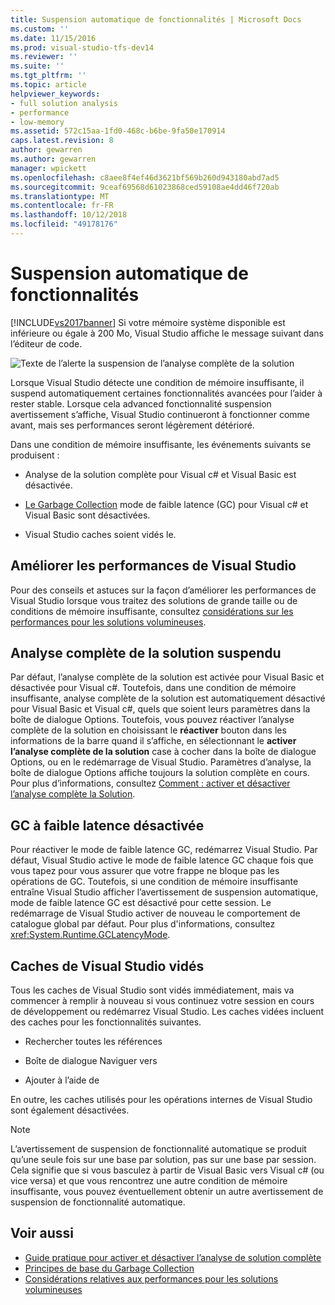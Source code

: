 ```yaml
---
title: Suspension automatique de fonctionnalités | Microsoft Docs
ms.custom: ''
ms.date: 11/15/2016
ms.prod: visual-studio-tfs-dev14
ms.reviewer: ''
ms.suite: ''
ms.tgt_pltfrm: ''
ms.topic: article
helpviewer_keywords:
- full solution analysis
- performance
- low-memory
ms.assetid: 572c15aa-1fd0-468c-b6be-9fa50e170914
caps.latest.revision: 8
author: gewarren
ms.author: gewarren
manager: wpickett
ms.openlocfilehash: c8aee8f4ef46d3621bf569b260d943180abd7ad5
ms.sourcegitcommit: 9ceaf69568d61023868ced59108ae4dd46f720ab
ms.translationtype: MT
ms.contentlocale: fr-FR
ms.lasthandoff: 10/12/2018
ms.locfileid: "49178176"
---
```

# <a name="automatic-feature-suspension"></a>Suspension automatique de fonctionnalités
[!INCLUDE[vs2017banner](../includes/vs2017banner.md)]
Si votre mémoire système disponible est inférieure ou égale à 200 Mo, Visual Studio affiche le message suivant dans l’éditeur de code.

 ![Texte de l’alerte la suspension de l’analyse complète de la solution](../code-quality/media/fsa-alert.png "FSA_Alert")

 Lorsque Visual Studio détecte une condition de mémoire insuffisante, il suspend automatiquement certaines fonctionnalités avancées pour l’aider à rester stable. Lorsque cela advanced fonctionnalité suspension avertissement s’affiche, Visual Studio continueront à fonctionner comme avant, mais ses performances seront légèrement détérioré.

 Dans une condition de mémoire insuffisante, les événements suivants se produisent :

-   Analyse de la solution complète pour Visual c# et Visual Basic est désactivée.

-   [Le Garbage Collection](http://msdn.microsoft.com/library/22b6cb97-0c80-4eeb-a2cf-5ed7655e37f9) mode de faible latence (GC) pour Visual c# et Visual Basic sont désactivées.

-   Visual Studio caches soient vidés le.

## <a name="improve-visual-studio-performance"></a>Améliorer les performances de Visual Studio
 Pour des conseils et astuces sur la façon d’améliorer les performances de Visual Studio lorsque vous traitez des solutions de grande taille ou de conditions de mémoire insuffisante, consultez [considérations sur les performances pour les solutions volumineuses](https://github.com/dotnet/roslyn/wiki/Performance-considerations-for-large-solutions).

## <a name="full-solution-analysis-suspended"></a>Analyse complète de la solution suspendu
 Par défaut, l’analyse complète de la solution est activée pour Visual Basic et désactivée pour Visual c#. Toutefois, dans une condition de mémoire insuffisante, analyse complète de la solution est automatiquement désactivé pour Visual Basic et Visual c#, quels que soient leurs paramètres dans la boîte de dialogue Options. Toutefois, vous pouvez réactiver l’analyse complète de la solution en choisissant le **réactiver** bouton dans les informations de la barre quand il s’affiche, en sélectionnant le **activer l’analyse complète de la solution** case à cocher dans la boîte de dialogue Options, ou en le redémarrage de Visual Studio. Paramètres d’analyse, la boîte de dialogue Options affiche toujours la solution complète en cours. Pour plus d’informations, consultez [Comment : activer et désactiver l’analyse complète la Solution](../code-quality/how-to-enable-and-disable-full-solution-analysis-for-managed-code.md).

## <a name="gc-low-latency-disabled"></a>GC à faible latence désactivée
 Pour réactiver le mode de faible latence GC, redémarrez Visual Studio.  Par défaut, Visual Studio active le mode de faible latence GC chaque fois que vous tapez pour vous assurer que votre frappe ne bloque pas les opérations de GC. Toutefois, si une condition de mémoire insuffisante entraîne Visual Studio afficher l’avertissement de suspension automatique, mode de faible latence GC est désactivé pour cette session. Le redémarrage de Visual Studio activer de nouveau le comportement de catalogue global par défaut. Pour plus d'informations, consultez <xref:System.Runtime.GCLatencyMode>.

## <a name="visual-studio-caches-flushed"></a>Caches de Visual Studio vidés

Tous les caches de Visual Studio sont vidés immédiatement, mais va commencer à remplir à nouveau si vous continuez votre session en cours de développement ou redémarrez Visual Studio. Les caches vidées incluent des caches pour les fonctionnalités suivantes.

-   Rechercher toutes les références

-   Boîte de dialogue Naviguer vers

-   Ajouter à l’aide de

En outre, les caches utilisés pour les opérations internes de Visual Studio sont également désactivées.

> [!NOTE]
> L’avertissement de suspension de fonctionnalité automatique se produit qu’une seule fois sur une base par solution, pas sur une base par session. Cela signifie que si vous basculez à partir de Visual Basic vers Visual c# (ou vice versa) et que vous rencontrez une autre condition de mémoire insuffisante, vous pouvez éventuellement obtenir un autre avertissement de suspension de fonctionnalité automatique.

## <a name="see-also"></a>Voir aussi

- [Guide pratique pour activer et désactiver l’analyse de solution complète](../code-quality/how-to-enable-and-disable-full-solution-analysis-for-managed-code.md)
- [Principes de base du Garbage Collection](http://msdn.microsoft.com/library/67c5a20d-1be1-4ea7-8a9a-92b0b08658d2)
- [Considérations relatives aux performances pour les solutions volumineuses](https://github.com/dotnet/roslyn/wiki/Performance-considerations-for-large-solutions)